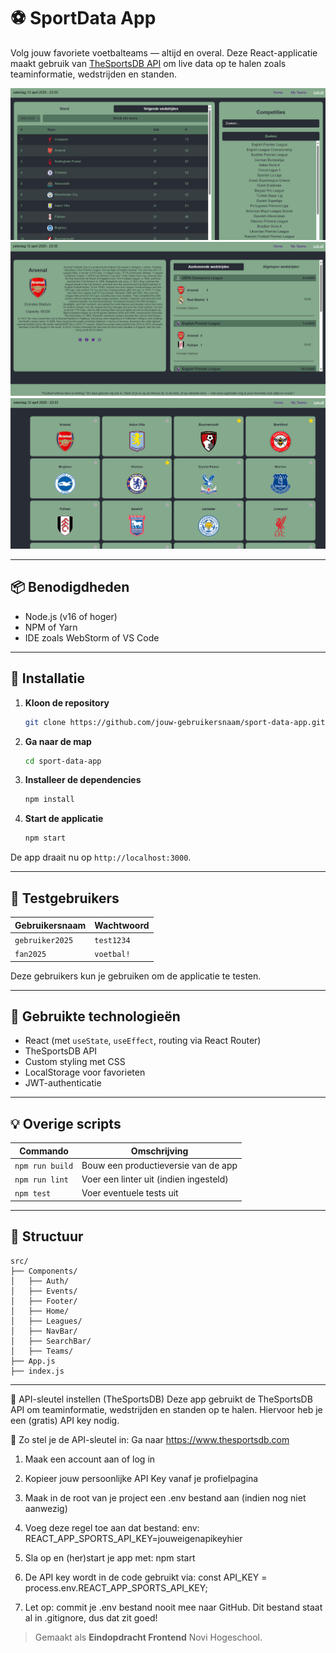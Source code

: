 # ⚽ SportData App

Volg jouw favoriete voetbalteams — altijd en overal. Deze React-applicatie maakt gebruik van [TheSportsDB API](https://www.thesportsdb.com) om live data op te halen zoals teaminformatie, wedstrijden en standen.

![Homepagina](./src/Screenshots/Home/ScreenshotFrondend.png)
![TeamsDetails](./src/Screenshots/TeamsDetails/ScreenshotFrondend(3).png)
![TeamsList](./src/Screenshots/TeamsList/ScreenshotFrondend(2).png)

---

## 📦 Benodigdheden

- Node.js (v16 of hoger)
- NPM of Yarn
- IDE zoals WebStorm of VS Code

---

## 🚀 Installatie

1. **Kloon de repository**
   ```bash
   git clone https://github.com/jouw-gebruikersnaam/sport-data-app.git
   ```

2. **Ga naar de map**
   ```bash
   cd sport-data-app
   ```

3. **Installeer de dependencies**
   ```bash
   npm install
   ```

4. **Start de applicatie**
   ```bash
   npm start
   ```

De app draait nu op `http://localhost:3000`.

---

## 👥 Testgebruikers

| Gebruikersnaam  | Wachtwoord |
|-----------------|------------|
| `gebruiker2025` | `test1234` |
| `fan2025`       | `voetbal!` |

Deze gebruikers kun je gebruiken om de applicatie te testen.

---

## 🧩 Gebruikte technologieën

- React (met `useState`, `useEffect`, routing via React Router)
- TheSportsDB API
- Custom styling met CSS
- LocalStorage voor favorieten
- JWT-authenticatie

---

## 💡 Overige scripts

| Commando         | Omschrijving                       |
|------------------|------------------------------------|
| `npm run build`  | Bouw een productieversie van de app |
| `npm run lint`   | Voer een linter uit (indien ingesteld) |
| `npm test`       | Voer eventuele tests uit           |

---

## 📂 Structuur

```
src/
├── Components/
│   ├── Auth/
│   ├── Events/
│   ├── Footer/
│   ├── Home/
│   ├── Leagues/
│   ├── NavBar/
│   ├── SearchBar/
│   ├── Teams/
├── App.js
├── index.js
```

---
🔑 API-sleutel instellen (TheSportsDB)
Deze app gebruikt de TheSportsDB API om teaminformatie, wedstrijden en standen op te halen. Hiervoor heb je een (gratis) API key nodig.

📌 Zo stel je de API-sleutel in:
Ga naar https://www.thesportsdb.com

1. Maak een account aan of log in

2. Kopieer jouw persoonlijke API Key vanaf je profielpagina

3. Maak in de root van je project een .env bestand aan (indien nog niet aanwezig)

4. Voeg deze regel toe aan dat bestand:
env:
REACT_APP_SPORTS_API_KEY=jouweigenapikeyhier

5. Sla op en (her)start je app met:
npm start
6. De API key wordt in de code gebruikt via:
const API_KEY = process.env.REACT_APP_SPORTS_API_KEY;

7. Let op: commit je .env bestand nooit mee naar GitHub. Dit bestand staat al in .gitignore, dus dat zit goed!

> Gemaakt als **Eindopdracht Frontend** Novi Hogeschool.